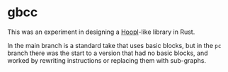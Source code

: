 # gbcc

This was an experiment in designing a [Hoopl](https://hackage.haskell.org/package/hoopl)-like library in Rust. 

In the main branch is a standard take that uses basic blocks, but in the `pc` branch there was the start to a version that had no basic blocks, and worked by rewriting instructions or replacing them with sub-graphs.
